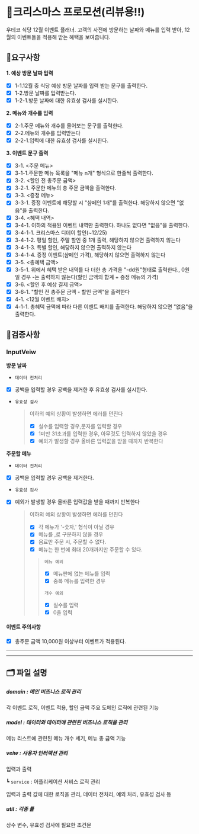 # 🎅크리스마스 프로모션(리뷰용!!)

우테코 식당 12월 이벤트 플래너.
고객의 사전에 방문하는 날짜와 메뉴를 입력 받아, 12월의 이벤트들을 적용해 받는 혜택을 보여줍니다.

## 🚩요구사항

**1. 예상 방문 날짜 입력**

- [x] 1-1.12월 중 식당 예상 방문 날짜를 입력 받는 문구를 출력한다.
- [x] 1-2.방문 날짜를 입력받는다.
- [x] 1-2-1.방문 날짜에 대한 유효성 검사를 실시한다.

**2. 메뉴와 개수를 입력**

- [x] 2-1.주문 메뉴와 개수를 물어보는 문구를 출력한다.
- [x] 2-2.메뉴와 개수를 입력받는다
- [x] 2-2-1.입력에 대한 유효성 검사를 실시한다.

**3. 이벤트 문구 출력**

- [x] 3-1. <주문 메뉴>
- [x] 3-1-1.주문한 메뉴 목록을 "메뉴 n개" 형식으로 한줄씩 출력한다.
- [x] 3-2. <할인 전 총주문 금액>
- [x] 3-2-1. 주문한 메뉴의 총 주문 금액을 출력한다.
- [x] 3-3. <증정 메뉴>
- [x] 3-3-1. 증정 이벤트에 해당할 시 "샴페인 1개"를 출력한다. 해당하지 않으면 "없음"을 출력한다.
- [x] 3-4. <혜택 내역>
- [x] 3-4-1. 이하의 적용된 이벤트 내역만 출력한다. 하나도 없다면 "없음"을 출력한다.
- [x] 3-4-1-1. 크리스마스 디데이 할인(~12/25)
- [x] 3-4-1-2. 평일 할인, 주말 할인 중 1개 출력, 해당하지 않으면 출력하지 않는다
- [x] 3-4-1-3. 특별 할인, 해당하지 않으면 출력하지 않는다
- [x] 3-4-1-4. 증정 이벤트(샴페인 가격), 해당하지 않으면 출력하지 않는다
- [x] 3-5. <총혜택 금액>
- [x] 3-5-1. 위에서 혜택 받은 내역를 다 더한 총 가격을 "-dd원"형태로 출력한다., 0원일 경우 -는 출력하지 않는다(할인 금액의 합계 + 증정 메뉴의 가격)
- [x] 3-6. <할인 후 예상 결제 금액>
- [x] 3-6-1. "할인 전 총주문 금액 - 할인 금액"을 출력한다
- [x] 4-1. <12월 이벤트 배지>
- [x] 4-1-1. 총혜택 금액에 따라 다른 이벤트 배지를 출력한다. 해당하지 않으면 "없음"을 출력한다.

## 📝검증사항

### InputVeiw

**방문 날짜**

- `데이터 전처리`
- [x] 공백을 입력할 경우 공백을 제거한 후 유효성 검사를 실시한다.

- `유효성 검사`

  > 이하의 예외 상황이 발생하면 에러를 던진다
  >
  > - [x] 실수를 입력할 경우,문자를 입력할 경우
  > - [x] 1미만 31초과를 입력한 경우, 아무것도 입력하지 않았을 경우
  > - [x] 예외가 발생할 경우 올바른 입력값을 받을 때까지 반복한다

**주문할 메뉴**

- `데이터 전처리`

- [x] 공백을 입력할 경우 공백을 제거한다.

- `유효성 검사`

- [x] 예외가 발생할 경우 올바른 입력값을 받을 때까지 반복한다

  > 이하의 예외 상황이 발생하면 에러를 던진다
  >
  > - [x] 각 메뉴가 '-숫자,' 형식이 아닐 경우
  > - [x] 메뉴를 ,로 구분하지 않을 경우
  > - [x] 음료만 주문 시, 주문할 수 없다.
  > - [x] 메뉴는 한 번에 최대 20개까지만 주문할 수 있다.
  >
  > > `메뉴 예외`
  > >
  > > - [x] 메뉴판에 없는 메뉴를 입력
  > > - [x] 중복 메뉴를 입력한 경우
  > >
  > > `개수 예외`
  > >
  > > - [x] 실수를 입력
  > > - [x] 0을 입력

#### 이벤트 주의사항

- [x] 총주문 금액 10,000원 이상부터 이벤트가 적용된다.

---

---

## 🗂️ 파일 설명

##### domain : 메인 비즈니스 로직 관리

각 이벤트 로직, 이벤트 적용, 할인 금액 주요 도메인 로직에 관련된 기능

##### model : 데이터와 데이터에 관련된 비즈니스 로직을 관리

메뉴 리스트에 관련된 메뉴 개수 세기, 메뉴 총 금액 기능

##### veiw : 사용자 인터랙션 관리

입력과 출력

┗ `service` : 어플리케이션 서비스 로직 관리

입력과 출력 값에 대한 로직을 관리, 데이터 전처리, 예외 처리, 유효성 검사 등

##### util : 각종 툴

상수 변수, 유효성 검사에 필요한 조건문
